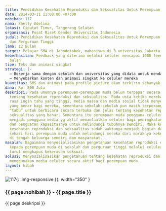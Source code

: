 ```yaml
---
title: Pendidikan Kesehatan Reproduksi dan Seksualitas Untuk Perempuan Muda
date: 2014-03-11 11:08:00 +07:00
nohibah: 117
nama: Shelly Adelina
lokasi: Ciputat Timur, Tangerang Selatan
organisasi: Pusat Riset Gender Universitas Indonesia
judul: Pendidikan Kesehatan Reproduksi dan Seksualitas Untuk Perempuan Muda di Sekolah
  dan Perguruan Tinggi
lama: 12 Bulan
target: Pelajar SMA di Jabodetabek, mahasiswa di 3 universitas Jakarta
keberhasilan: Feedback yang diterima melalui celuler mencapai 1000 feedback setiap
  bulan
tipe: Teks dan animasi singkat
strategi: |-
  – Bekerja sama dengan sekolah dan universitas yang didata untuk mendapatkan no celuler siswa dan mahasiswa
  – Menyebarkan konten dan animasi singkat ke celuler mereka
kuantitas: SMS dan animasi pada profile picture akan terkirim sebanyak 2000 per hari
dana: Rp. 800 Juta
deskripsi: Pada umumnya perempuan-perempuan muda belum terpapar secara jelas pengetahuan
  tentang kesehatan reproduksi dan seksualitas. Pada usia ketika mereka dipenuhi oleh
  rasa ingin tahu yang tinggi, media massa dan media sosial tidak menyediakan pengetahuan
  yang benar bagi mereka, sementara sekolah-sekolah pun masih terperangkap pada sikap
  “tabu” untuk berbicara secara terbuka dan jelas tentang kesehatan reproduksi dan
  seksualitas yang benar. Sementara itu perempuan muda pengguna celuler juga belum
  menjadi pengguna media yg aktif memanfaatkan celuler bagi peningkatan pengetahuan
  dan penguatan kapasitasnya untuk melindungi tubuhnya sendiri. Maka konten mengenai
  kesehatan reproduksi dan seksualitas sudah waktunya menjadi bagian dari pengetahuan
  sehari-hari perempuan muda untuk melindungi mereka dari maraknya kekerasan seksual
  di tengah keluarga sendiri dan masyarakat.
masalah: Bagaimana menyosialisasikan pengetahuan kesehatan reproduksi dan seksualitas
  kepada perempuan muda di sekolah dan perguruan tinggi melalui celuler sebagai upaya
  turut menghapus kekerasan seksual.
solusi: Menyosialisasikan pengetahuan tentang kesehatan reproduksi dan seksualitas
  menggunakan media celuler secara aktif bagi perempuan muda.
layout: hibah
---
```


![117](/static/img/hibahcms/117.png){: .img-responsive }{: width="350" }

### {{ page.nohibah }} - {{ page.title }}

{{ page.deskripsi }}
